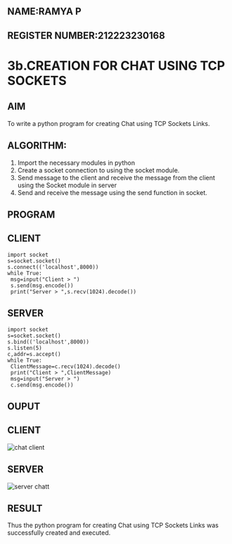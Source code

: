 ## NAME:RAMYA P
## REGISTER NUMBER:212223230168

# 3b.CREATION FOR CHAT USING TCP SOCKETS

## AIM
To write a python program for creating Chat using TCP Sockets Links.

## ALGORITHM:
1. Import the necessary modules in python
2. Create a socket connection to using the socket module.
3. Send message to the client and receive the message from the client using the Socket module in
 server
4. Send and receive the message using the send function in socket.
   
## PROGRAM
## CLIENT
~~~
import socket
s=socket.socket()
s.connect(('localhost',8000))
while True:
 msg=input("Client > ")
 s.send(msg.encode())
 print("Server > ",s.recv(1024).decode())
~~~
## SERVER
~~~
import socket
s=socket.socket()
s.bind(('localhost',8000))
s.listen(5)
c,addr=s.accept()
while True:
 ClientMessage=c.recv(1024).decode()
 print("Client > ",ClientMessage)
 msg=input("Server > ")
 c.send(msg.encode())
~~~

## OUPUT
## CLIENT
![chat client](https://github.com/23006111/3b_CHAT_USING_TCP_SOCKETS/assets/145981696/872234d8-9f9c-4d09-97c9-c5b8d499e200)
## SERVER
![server chatt](https://github.com/23006111/3b_CHAT_USING_TCP_SOCKETS/assets/145981696/c396ad97-6e3c-42a6-b265-21b3c5574bfb)


## RESULT
Thus the python program for creating Chat using TCP Sockets Links was successfully created and executed.

